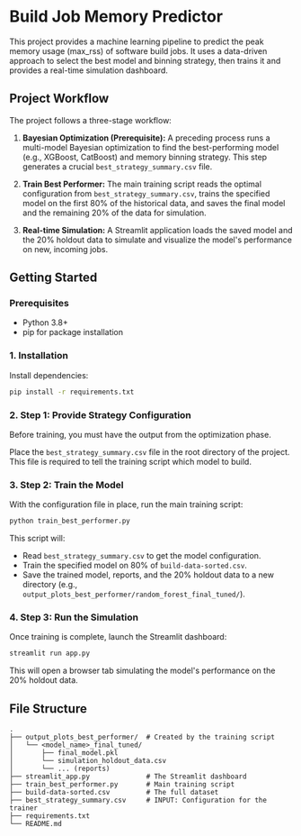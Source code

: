 # Build Job Memory Predictor

This project provides a machine learning pipeline to predict the peak memory usage (max_rss) of software build jobs. It uses a data-driven approach to select the best model and binning strategy, then trains it and provides a real-time simulation dashboard.

## Project Workflow

The project follows a three-stage workflow:

1. **Bayesian Optimization (Prerequisite):** A preceding process runs a multi-model Bayesian optimization to find the best-performing model (e.g., XGBoost, CatBoost) and memory binning strategy. This step generates a crucial `best_strategy_summary.csv` file.

2. **Train Best Performer:** The main training script reads the optimal configuration from `best_strategy_summary.csv`, trains the specified model on the first 80% of the historical data, and saves the final model and the remaining 20% of the data for simulation.

3. **Real-time Simulation:** A Streamlit application loads the saved model and the 20% holdout data to simulate and visualize the model's performance on new, incoming jobs.

## Getting Started

### Prerequisites

- Python 3.8+
- pip for package installation

### 1. Installation

Install dependencies:

```bash
pip install -r requirements.txt
```

### 2. Step 1: Provide Strategy Configuration

Before training, you must have the output from the optimization phase.

Place the `best_strategy_summary.csv` file in the root directory of the project. This file is required to tell the training script which model to build.

### 3. Step 2: Train the Model

With the configuration file in place, run the main training script:

```bash
python train_best_performer.py
```

This script will:

- Read `best_strategy_summary.csv` to get the model configuration.
- Train the specified model on 80% of `build-data-sorted.csv`.
- Save the trained model, reports, and the 20% holdout data to a new directory (e.g., `output_plots_best_performer/random_forest_final_tuned/`).

### 4. Step 3: Run the Simulation

Once training is complete, launch the Streamlit dashboard:

```bash
streamlit run app.py
```

This will open a browser tab simulating the model's performance on the 20% holdout data.

## File Structure

```text
.
├── output_plots_best_performer/  # Created by the training script
│   └── <model_name>_final_tuned/
│       ├── final_model.pkl
│       └── simulation_holdout_data.csv
│       └── ... (reports)
├── streamlit_app.py              # The Streamlit dashboard
├── train_best_performer.py       # Main training script
├── build-data-sorted.csv         # The full dataset
├── best_strategy_summary.csv     # INPUT: Configuration for the trainer
├── requirements.txt
└── README.md
```
